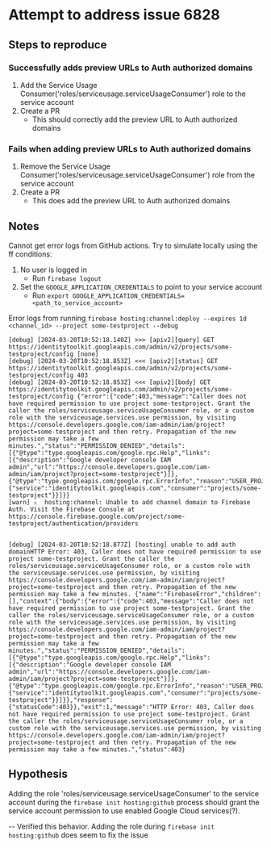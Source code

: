 # Attempt to address issue 6828

## Steps to reproduce

### Successfully adds preview URLs to Auth authorized domains

1. Add the Service Usage Consumer('roles/serviceusage.serviceUsageConsumer') role to the service account
1. Create a PR
   - This should correctly add the preview URL to Auth authorized domains

### Fails when adding preview URLs to Auth authorized domains

1. Remove the Service Usage Consumer('roles/serviceusage.serviceUsageConsumer') role from the service account
1. Create a PR
   - This does add the preview URL to Auth authorized domains

## Notes

Cannot get error logs from GitHub actions. Try to simulate locally using the ff conditions:

1. No user is logged in
   - Run `firebase logout`
1. Set the `GOOGLE_APPLICATION_CREDENTIALS` to point to your service account
   - Run `export GOOGLE_APPLICATION_CREDENTIALS=<path_to_service_account>`

Error logs from running `firebase hosting:channel:deploy --expires 1d <channel_id> --project some-testproject --debug`

```shell
[debug] [2024-03-20T10:52:18.140Z] >>> [apiv2][query] GET https://identitytoolkit.googleapis.com/admin/v2/projects/some-testproject/config [none]
[debug] [2024-03-20T10:52:18.853Z] <<< [apiv2][status] GET https://identitytoolkit.googleapis.com/admin/v2/projects/some-testproject/config 403
[debug] [2024-03-20T10:52:18.853Z] <<< [apiv2][body] GET https://identitytoolkit.googleapis.com/admin/v2/projects/some-testproject/config {"error":{"code":403,"message":"Caller does not have required permission to use project some-testproject. Grant the caller the roles/serviceusage.serviceUsageConsumer role, or a custom role with the serviceusage.services.use permission, by visiting https://console.developers.google.com/iam-admin/iam/project?project=some-testproject and then retry. Propagation of the new permission may take a few minutes.","status":"PERMISSION_DENIED","details":[{"@type":"type.googleapis.com/google.rpc.Help","links":[{"description":"Google developer console IAM admin","url":"https://console.developers.google.com/iam-admin/iam/project?project=some-testproject"}]},{"@type":"type.googleapis.com/google.rpc.ErrorInfo","reason":"USER_PROJECT_DENIED","domain":"googleapis.com","metadata":{"service":"identitytoolkit.googleapis.com","consumer":"projects/some-testproject"}}]}}
[warn] ⚠  hosting:channel: Unable to add channel domain to Firebase Auth. Visit the Firebase Console at https://console.firebase.google.com/project/some-testproject/authentication/providers


[debug] [2024-03-20T10:52:18.877Z] [hosting] unable to add auth domainHTTP Error: 403, Caller does not have required permission to use project some-testproject. Grant the caller the roles/serviceusage.serviceUsageConsumer role, or a custom role with the serviceusage.services.use permission, by visiting https://console.developers.google.com/iam-admin/iam/project?project=some-testproject and then retry. Propagation of the new permission may take a few minutes. {"name":"FirebaseError","children":[],"context":{"body":{"error":{"code":403,"message":"Caller does not have required permission to use project some-testproject. Grant the caller the roles/serviceusage.serviceUsageConsumer role, or a custom role with the serviceusage.services.use permission, by visiting https://console.developers.google.com/iam-admin/iam/project?project=some-testproject and then retry. Propagation of the new permission may take a few minutes.","status":"PERMISSION_DENIED","details":[{"@type":"type.googleapis.com/google.rpc.Help","links":[{"description":"Google developer console IAM admin","url":"https://console.developers.google.com/iam-admin/iam/project?project=some-testproject"}]},{"@type":"type.googleapis.com/google.rpc.ErrorInfo","reason":"USER_PROJECT_DENIED","domain":"googleapis.com","metadata":{"service":"identitytoolkit.googleapis.com","consumer":"projects/some-testproject"}}]}},"response":{"statusCode":403}},"exit":1,"message":"HTTP Error: 403, Caller does not have required permission to use project some-testproject. Grant the caller the roles/serviceusage.serviceUsageConsumer role, or a custom role with the serviceusage.services.use permission, by visiting https://console.developers.google.com/iam-admin/iam/project?project=some-testproject and then retry. Propagation of the new permission may take a few minutes.","status":403}

```

## Hypothesis

Adding the role 'roles/serviceusage.serviceUsageConsumer' to the service account during the `firebase init hosting:github` process should grant the service account permission to use enabled Google Cloud services(?).

-- Verified this behavior. Adding the role during `firebase init hosting:github` does seem to fix the issue
